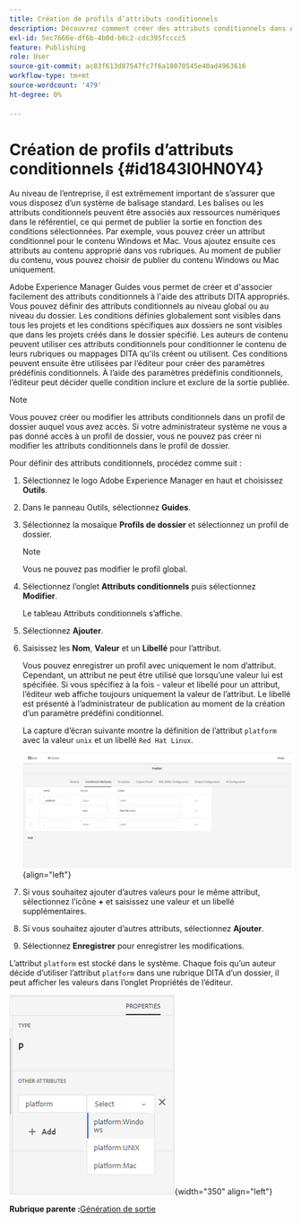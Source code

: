 ```yaml
---
title: Création de profils d’attributs conditionnels
description: Découvrez comment créer des attributs conditionnels dans AEM Guides. Utilisez des attributs conditionnels dans le dossier et des profils globaux pour conditionner votre contenu.
exl-id: 5ec7666e-df6b-4b0d-b6c2-cdc395fcccc5
feature: Publishing
role: User
source-git-commit: ac83f613d87547fc7f6a18070545e40ad4963616
workflow-type: tm+mt
source-wordcount: '479'
ht-degree: 0%

---
```


# Création de profils d’attributs conditionnels {#id1843I0HN0Y4}

Au niveau de l’entreprise, il est extrêmement important de s’assurer que vous disposez d’un système de balisage standard. Les balises ou les attributs conditionnels peuvent être associés aux ressources numériques dans le référentiel, ce qui permet de publier la sortie en fonction des conditions sélectionnées. Par exemple, vous pouvez créer un attribut conditionnel pour le contenu Windows et Mac. Vous ajoutez ensuite ces attributs au contenu approprié dans vos rubriques. Au moment de publier du contenu, vous pouvez choisir de publier du contenu Windows ou Mac uniquement.

Adobe Experience Manager Guides vous permet de créer et d&#39;associer facilement des attributs conditionnels à l&#39;aide des attributs DITA appropriés. Vous pouvez définir des attributs conditionnels au niveau global ou au niveau du dossier. Les conditions définies globalement sont visibles dans tous les projets et les conditions spécifiques aux dossiers ne sont visibles que dans les projets créés dans le dossier spécifié. Les auteurs de contenu peuvent utiliser ces attributs conditionnels pour conditionner le contenu de leurs rubriques ou mappages DITA qu&#39;ils créent ou utilisent. Ces conditions peuvent ensuite être utilisées par l’éditeur pour créer des paramètres prédéfinis conditionnels. À l’aide des paramètres prédéfinis conditionnels, l’éditeur peut décider quelle condition inclure et exclure de la sortie publiée.

>[!NOTE]
>
> Vous pouvez créer ou modifier les attributs conditionnels dans un profil de dossier auquel vous avez accès. Si votre administrateur système ne vous a pas donné accès à un profil de dossier, vous ne pouvez pas créer ni modifier les attributs conditionnels dans le profil de dossier.

Pour définir des attributs conditionnels, procédez comme suit :

1. Sélectionnez le logo Adobe Experience Manager en haut et choisissez **Outils**.

1. Dans le panneau Outils, sélectionnez **Guides**.

1. Sélectionnez la mosaïque **Profils de dossier** et sélectionnez un profil de dossier.

   >[!NOTE]
   >
   > Vous ne pouvez pas modifier le profil global.

1. Sélectionnez l’onglet **Attributs conditionnels** puis sélectionnez **Modifier**.

   Le tableau Attributs conditionnels s’affiche.

1. Sélectionnez **Ajouter**.

1. Saisissez les **Nom**, **Valeur** et un **Libellé** pour l’attribut.

   Vous pouvez enregistrer un profil avec uniquement le nom d’attribut. Cependant, un attribut ne peut être utilisé que lorsqu’une valeur lui est spécifiée. Si vous spécifiez à la fois - valeur et libellé pour un attribut, l’éditeur web affiche toujours uniquement la valeur de l’attribut. Le libellé est présenté à l’administrateur de publication au moment de la création d’un paramètre prédéfini conditionnel.

   La capture d’écran suivante montre la définition de l’attribut `platform` avec la valeur `unix` et un libellé `Red Hat Linux`.

   ![](images/add-profile-new.png){align="left"}

1. Si vous souhaitez ajouter d’autres valeurs pour le même attribut, sélectionnez l’icône **+** et saisissez une valeur et un libellé supplémentaires.

1. Si vous souhaitez ajouter d’autres attributs, sélectionnez **Ajouter**.

1. Sélectionnez **Enregistrer** pour enregistrer les modifications.


L’attribut `platform` est stocké dans le système. Chaque fois qu’un auteur décide d’utiliser l’attribut `platform` dans une rubrique DITA d’un dossier, il peut afficher les valeurs dans l’onglet Propriétés de l’éditeur.

![](images/properties-tab.png){width="350" align="left"}

**Rubrique parente :**&#x200B;[ Génération de sortie](generate-output.md)

